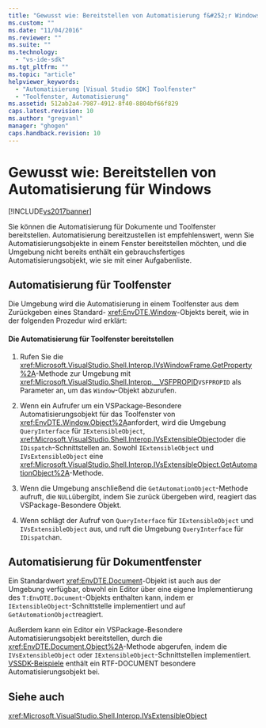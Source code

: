 ```yaml
---
title: "Gewusst wie: Bereitstellen von Automatisierung f&#252;r Windows | Microsoft Docs"
ms.custom: ""
ms.date: "11/04/2016"
ms.reviewer: ""
ms.suite: ""
ms.technology: 
  - "vs-ide-sdk"
ms.tgt_pltfrm: ""
ms.topic: "article"
helpviewer_keywords: 
  - "Automatisierung [Visual Studio SDK] Toolfenster"
  - "Toolfenster, Automatisierung"
ms.assetid: 512ab2a4-7987-4912-8f40-8804bf66f829
caps.latest.revision: 10
ms.author: "gregvanl"
manager: "ghogen"
caps.handback.revision: 10
---
```

# Gewusst wie: Bereitstellen von Automatisierung f&#252;r Windows
[!INCLUDE[vs2017banner](../../code-quality/includes/vs2017banner.md)]

Sie können die Automatisierung für Dokumente und Toolfenster bereitstellen.  Automatisierung bereitzustellen ist empfehlenswert, wenn Sie Automatisierungsobjekte in einem Fenster bereitstellen möchten, und die Umgebung nicht bereits enthält ein gebrauchsfertiges Automatisierungsobjekt, wie sie mit einer Aufgabenliste.  
  
## Automatisierung für Toolfenster  
 Die Umgebung wird die Automatisierung in einem Toolfenster aus dem Zurückgeben eines Standard\- <xref:EnvDTE.Window>\-Objekts bereit, wie in der folgenden Prozedur wird erklärt:  
  
#### Die Automatisierung für Toolfenster bereitstellen  
  
1.  Rufen Sie die <xref:Microsoft.VisualStudio.Shell.Interop.IVsWindowFrame.GetProperty%2A>\-Methode zur Umgebung mit <xref:Microsoft.VisualStudio.Shell.Interop.__VSFPROPID>`VSFPROPID` als Parameter an, um das `Window`\-Objekt abzurufen.  
  
2.  Wenn ein Aufrufer um ein VSPackage\-Besondere Automatisierungsobjekt für das Toolfenster von <xref:EnvDTE.Window.Object%2A>anfordert, wird die Umgebung `QueryInterface` für `IExtensibleObject`, <xref:Microsoft.VisualStudio.Shell.Interop.IVsExtensibleObject>oder die `IDispatch`\-Schnittstellen an.  Sowohl `IExtensibleObject` und `IVsExtensibleObject` eine <xref:Microsoft.VisualStudio.Shell.Interop.IVsExtensibleObject.GetAutomationObject%2A>\-Methode.  
  
3.  Wenn die Umgebung anschließend die `GetAutomationObject`\-Methode aufruft, die `NULL`übergibt, indem Sie zurück übergeben wird, reagiert das VSPackage\-Besondere Objekt.  
  
4.  Wenn schlägt der Aufruf von `QueryInterface` für `IExtensibleObject` und `IVsExtensibleObject` aus, und ruft die Umgebung `QueryInterface` für `IDispatch`an.  
  
## Automatisierung für Dokumentfenster  
 Ein Standardwert <xref:EnvDTE.Document>\-Objekt ist auch aus der Umgebung verfügbar, obwohl ein Editor über eine eigene Implementierung des `T:EnvDTE.Document`\-Objekts enthalten kann, indem er `IExtensibleObject`\-Schnittstelle implementiert und auf `GetAutomationObject`reagiert.  
  
 Außerdem kann ein Editor ein VSPackage\-Besondere Automatisierungsobjekt bereitstellen, durch die <xref:EnvDTE.Document.Object%2A>\-Methode abgerufen, indem die `IVsExtensibleObject` oder `IExtensibleObject`\-Schnittstellen implementiert.  [VSSDK\-Beispiele](../../misc/vssdk-samples.md) enthält ein RTF\-DOCUMENT besondere Automatisierungsobjekt bei.  
  
## Siehe auch  
 <xref:Microsoft.VisualStudio.Shell.Interop.IVsExtensibleObject>
